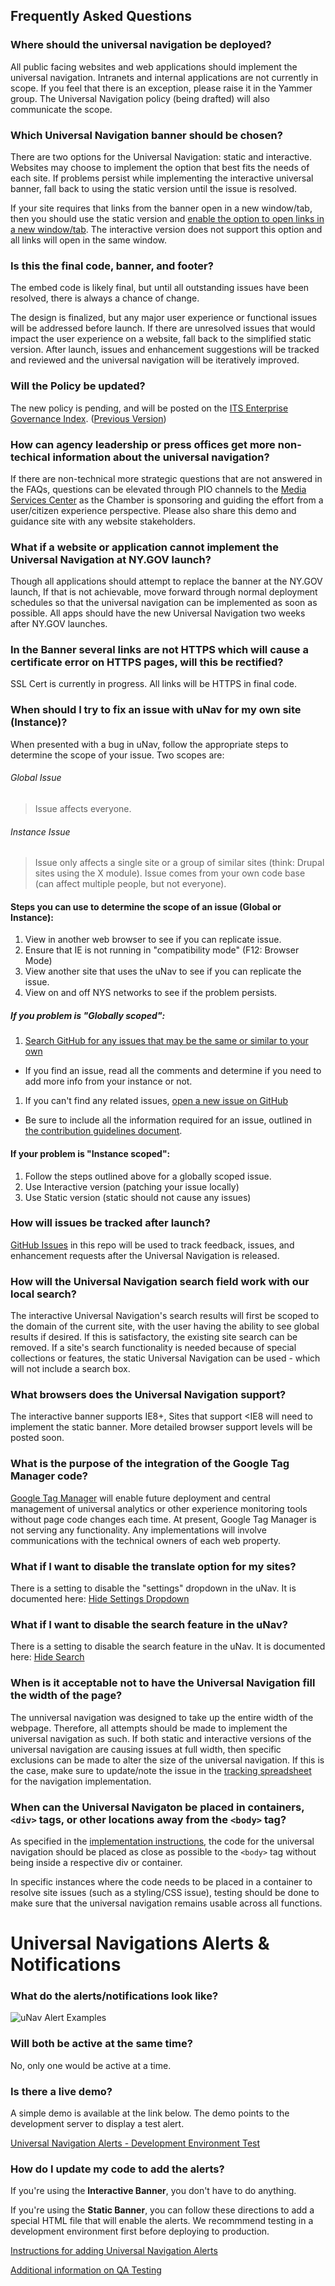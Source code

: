## Frequently Asked Questions

### Where should the universal navigation be deployed?

All public facing websites and web applications should implement the universal navigation. Intranets and internal applications are not currently in scope.  If you feel that there is an exception, please raise it in the Yammer group.  The Universal Navigation policy (being drafted) will also communicate the scope.

### Which Universal Navigation banner should be chosen?

There are two options for the Universal Navigation: static and interactive. Websites may choose to implement the option that best fits the needs of each site.  If problems persist while implementing the interactive universal banner, fall back to using the static version until the issue is resolved.

If your site requires that links from the banner open in a new window/tab, then you should use the static version and [enable the option to open links in a new window/tab](static-option.md#open-links-in-new-windows-or-tabs). The interactive version does not support this option and all links will open in the same window.

### Is this the final code, banner, and footer?

The embed code is likely final, but until all outstanding issues have been resolved, there is always a chance of change.

The design is finalized, but any major user experience or functional issues will be addressed before launch. If there are unresolved issues that would impact the user experience on a website, fall back to the simplified static version. After launch, issues and enhancement suggestions will be tracked and reviewed and the universal navigation will be iteratively improved. 

### Will the Policy be updated?

The new policy is pending, and will be posted on the [ITS Enterprise Governance Index](http://its.ny.gov/tables/technologypolicyindex). ([Previous Version](http://its.ny.gov/document/state-common-web-banner))
### How can agency leadership or press offices get more non-techical information about the universal navigation?

If there are non-technical more strategic questions that are not answered in the FAQs, questions can be elevated through PIO channels to the [Media Services Center](http://www.ogs.ny.gov/Core/MSC/) as the Chamber is sponsoring and guiding the effort from a user/citizen experience perspective. Please also share this demo and guidance site with any website stakeholders.

### What if a website or application cannot implement the Universal Navigation at NY.GOV launch?

Though all applications should attempt to replace the banner at the NY.GOV launch, If that is not achievable, move forward through normal deployment schedules so that the universal navigation can be implemented as soon as possible.  All apps should have the new Universal Navigation two weeks after NY.GOV launches.

### In the Banner several links are not HTTPS which will cause a certificate error on HTTPS pages, will this be rectified?

SSL Cert is currently in progress. All links will be HTTPS in final code.

### When should I try to fix an issue with uNav for my own site (Instance)?

When presented with a bug in uNav, follow the appropriate steps to determine the scope of your issue. Two scopes are:

###### Global Issue

> Issue affects everyone.

###### Instance Issue

> Issue only affects a single site or a group of similar sites (think: Drupal sites using the X module). Issue comes from your own code base (can affect multiple people, but not everyone).

#### Steps you can use to determine the scope of an issue (Global or Instance):

 1. View in another web browser to see if you can replicate issue.
 1. Ensure that IE is not running in "compatibility mode" (F12: Browser Mode)
 1. View another site that uses the uNav to see if you can replicate the issue.
 1. View on and off NYS networks to see if the problem persists.

##### If you problem is "Globally scoped":

 1. [Search GitHub for any issues that may be the same or similar to your own](https://github.com/ny/universal-navigation/issues)
  * If you find an issue, read all the comments and determine if you need to add more info from your instance or not.
 1. If you can't find any related issues, [open a new issue on GitHub](https://github.com/ny/universal-navigation/issues/new)
  * Be sure to include all the information required for an issue, outlined in [the contribution guidelines document](/contributing.md#when-creating-an-issue-please-provide-all-possible-of-the-following).

#### If your problem is "Instance scoped":

 1. Follow the steps outlined above for a globally scoped issue.
 1. Use Interactive version (patching your issue locally)
 1. Use Static version (static should not cause any issues)

### How will issues be tracked after launch?

[GitHub Issues](https://github.com/ny/universal-navigation/issues) in this repo will be used to track feedback, issues, and enhancement requests after the Universal Navigation is released.

### How will the Universal Navigation search field work with our local search?

The interactive Universal Navigation's search results will first be scoped to the domain of the current site, with the user having the ability to see global results if desired. If this is satisfactory, the existing site search can be removed. If a site's search functionality is needed because of special collections or features, the static Universal Navigation can be used - which will not include a search box.

### What browsers does the Universal Navigation support?

The interactive banner supports IE8+, Sites that support <IE8 will need to implement the static banner. More detailed browser support levels will be posted soon.

### What is the purpose of the integration of the Google Tag Manager code?

[Google Tag Manager](http://www.google.com/tagmanager/faq.html) will enable future deployment and central management of universal analytics or other experience monitoring tools without page code changes each time. At present, Google Tag Manager is not serving any functionality. Any implementations will involve communications with the technical owners of each web property.

### What if I want to disable the translate option for my sites?

There is a setting to disable the "settings" dropdown in the uNav. It is documented here: [Hide Settings Dropdown](interactive-option.md#hide-settings-dropdown)

### What if I want to disable the search feature in the uNav?

There is a setting to disable the search feature in the uNav. It is documented here: [Hide Search](interactive-option.md#hide-search)

### When is it acceptable not to have the Universal Navigation fill the width of the page?

The unniversal navigation was designed to take up the entire width of the webpage.  Therefore, all attempts should be made to implement the universal navigation as such.  If both static and interactive versions of the universal navigation are causing issues at full width, then specific exclusions can be made to alter the size of the universal navigation.  If this is the case, make sure to update/note the issue in the [tracking spreadsheet](http://on.ny.gov/1s24y7T) for the navigation implementation.

### When can the Universal Navigaton be placed in containers, `<div>` tags, or other locations away from the `<body>` tag?

As specified in the [implementation instructions](https://github.com/ny/universal-navigation/blob/gh-pages/notes/interactive-option.md), the code for the universal navigation should be placed as close as possible to the `<body>` tag without being inside a respective div or container.

In specific instances where the code needs to be placed in a container to resolve site issues (such as a styling/CSS issue), testing should be done to make sure that the universal navigation remains usable across all functions.

# Universal Navigations Alerts & Notifications

### What do the alerts/notifications look like?

![uNav Alert Examples](https://cloud.githubusercontent.com/assets/5767736/5414923/ff2fe5ec-81f0-11e4-9186-4705e34773cc.PNG "uNav Alert Examples")

### Will both be active at the same time?

No, only one would be active at a time.

### Is there a live demo?

A simple demo is available at the link below. The demo points to the development server to display a test alert.

[Universal Navigation Alerts - Development Environment Test](http://ny.github.io/universal-navigation/demos/static-option-demo-DEV.html)

### How do I update my code to add the alerts?

If you're using the **Interactive Banner**, you don't have to do anything. 

If you're using the **Static Banner**, you can follow these directions to add a special HTML file that will enable the alerts. We recommmend testing in a development environment first before deploying to production.

[Instructions for adding Universal Navigation Alerts](https://github.com/ny/universal-navigation/blob/gh-pages/notes/static-option.md#inserting-functionality-for-emergency-and-news-alerts)

[Additional information on QA Testing](https://github.com/ny/universal-navigation/blob/gh-pages/notes/testing-against-development-staging.md)
